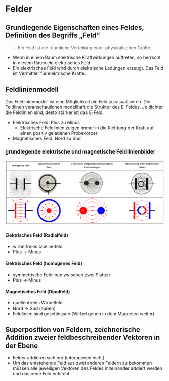 # Felder

## Grundlegende Eigenschaften eines Feldes, Definition des Begriffs „Feld“

> Ein Feld ist die räumliche Verteilung einer physikalischen Größe.

- Wenn in einem Raum elektrische Kraftwirkungen auftreten, so herrscht in diesem Raum ein elektrisches Feld.
- Ein elektrisches Feld wird durch elektrische Ladungen erzeugt. Das Feld ist Vermittler für elektrische Kräfte.

## Feldlinienmodell

Das Feldlinienmodell ist eine Möglichkeit ein Feld zu visualisieren. Die Feldlinen veranschaulichen modellhaft die Struktur des E-Feldes. Je dichter die Feldlinien sind, desto stärker ist das E-Feld.

- Elektrisches Feld: Plus zu Minus
  - Elektrische Feldlinien zeigen immer in die Richtung der Kraft auf einen positiv geladenen Probekörper.
- Magnetisches Feld: Nord zu Süd

### grundlegende elektrische und magnetische Feldlinienbilder

![Feldlinienbilder](../../../images/Physik/Feldlinienbilder.jpeg)

#### Elektrisches Feld (Radialfeld)

- wirbelfreies Quellenfeld
- Plus -> Minus

#### Elektrisches Feld (homogenes Feld)

- symmetrische Feldlinen zwischen zwei Platten
- Plus -> Minus

#### Magnetisches Feld (Dipolfeld)

- quellenfreies Wirbelfeld
- Nord -> Süd (außen)
- Feldlinien sind geschlossen (Wirbel gehen in dem Magneten weiter)

## Superposition von Feldern, zeichnerische Addition zweier feldbeschreibender Vektoren in der Ebene

- Felder addieren sich nur (interagieren nicht)
- Um das entstehende Feld aus zwei anderen Feldern zu bekommen müssen alle jeweiligen Vektoren des Feldes miteinander addiert werden und das neue Feld entsteht
